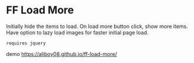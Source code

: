 # FF Load More

Initially hide the items to load. On load more button click, show more items. Have option to lazy load images for faster initial page load.

`requires jquery`

demo https://aliboy08.github.io/ff-load-more/
